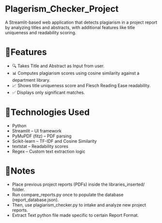# Plagerism_Checker_Project
A Streamlit-based web application that detects plagiarism in a project report by analyzing titles and abstracts, with additional features like title uniqueness and readability scoring.


# 🚀Features
* 🔍 Takes Title and Abstract as Input from user.
* 📊 Computes plagiarism scores using cosine similarity against a department library.
* 📈 Shows title uniqueness score and Flesch Reading Ease readability.
* ✅ Displays only significant matches.

  
# 🧠Technologies Used
* Python
* Streamlit – UI framework
* PyMuPDF (fitz) – PDF parsing
* Scikit-learn – TF-IDF and Cosine Similarity
* textstat – Readability scores
* Regex – Custom text extraction logic

  
# 📌Notes
* Place previous project reports (PDFs) inside the libraries_inserted/ folder.
* Run compare_reports.py once to populate the database (report_database.json).
* Then, use plagiarism_checker.py to intake and analyze new project reports.
* Extract Text python file made specific to certain Report Format.

